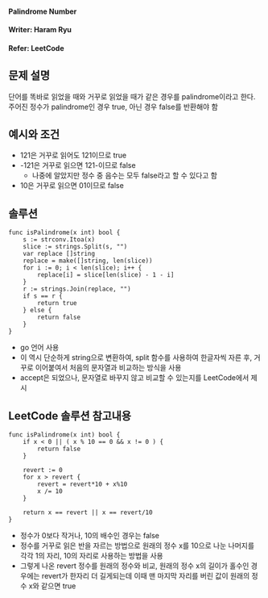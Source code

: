 #### Palindrome Number
#### Writer: Haram Ryu
#### Refer: LeetCode

## 문제 설명
단어를 똑바로 읽었을 때와 거꾸로 읽었을 때가 같은 경우를 palindrome이라고 한다. 주어진 정수가 palindrome인 경우 true, 아닌 경우 false를 반환해야 함

## 예시와 조건
- 121은 거꾸로 읽어도 121이므로 true
- -121은 거꾸로 읽으면 121-이므로 false
    - 나중에 알았지만 정수 중 음수는 모두 false라고 할 수 있다고 함
- 10은 거꾸로 읽으면 01이므로 false

## 솔루션
```
func isPalindrome(x int) bool {
    s := strconv.Itoa(x)
    slice := strings.Split(s, "")
    var replace []string
    replace = make([]string, len(slice))
    for i := 0; i < len(slice); i++ {
        replace[i] = slice[len(slice) - 1 - i]
    }
    r := strings.Join(replace, "")
    if s == r {
        return true
    } else {
        return false
    }
}
```
- go 언어 사용
- 이 역시 단순하게 string으로 변환하여, split 함수를 사용하여 한글자씩 자른 후, 거꾸로 이어붙여서 처음의 문자열과 비교하는 방식을 사용
- accept은 되었으나, 문자열로 바꾸지 않고 비교할 수 있는지를 LeetCode에서 제시

## LeetCode 솔루션 참고내용
```
func isPalindrome(x int) bool {
    if x < 0 || ( x % 10 == 0 && x != 0 ) {
        return false
    }
    
    revert := 0
    for x > revert {
        revert = revert*10 + x%10
        x /= 10
    }
    
    return x == revert || x == revert/10
}
```
- 정수가 0보다 작거나, 10의 배수인 경우는 false
- 정수를 거꾸로 읽은 반을 자르는 방법으로 원래의 정수 x를 10으로 나눈 나머지를 각각 1의 자리, 10의 자리로 사용하는 방법을 사용
- 그렇게 나온 revert 정수를 원래의 정수와 비교, 원래의 정수 x의 길이가 홀수인 경우에는 revert가 한자리 더 길게되는데 이때 맨 마지막 자리를 버린 값이 원래의 정수 x와 같으면 true
